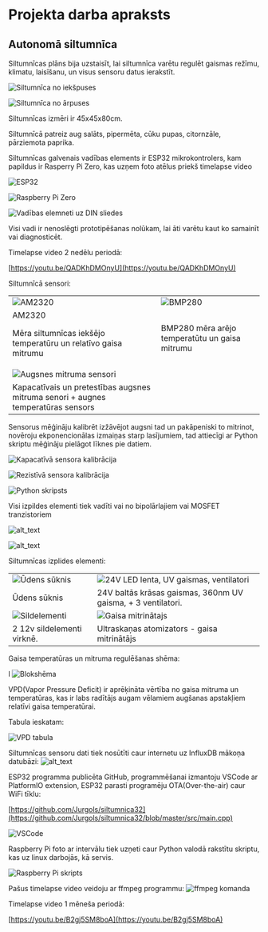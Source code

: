 <h1>Projekta darba apraksts</h1>

## Autonomā siltumnīca

Siltumnīcas plāns bija uzstaisīt, lai siltumnīca varētu regulēt gaismas režīmu, klimatu, laisīšanu, un visus sensoru datus ierakstīt.


![Siltumnīca no iekšpuses	](images/image5.jpg "Siltumnīca no iekšpuses")

![Siltumnīca no ārpuses](images/image2.jpg "Siltumnīca no ārpuses")

Siltumnīcas izmēri ir 45x45x80cm.

Siltumnīcā patreiz aug salāts, pipermēta, cūku pupas, citornzāle, pārziemota paprika.


Siltumnīcas galvenais vadības elements ir ESP32 mikrokontrolers, kam papildus ir Rasperry Pi Zero, kas uzņem foto atēlus priekš timelapse video


![ESP32](images/imag15.jpg "ESP32")

![Raspberry Pi Zero](images/image18.jpg "Raspberry Pi Zero")

![Vadības elemneti uz DIN sliedes](images/image12.jpg "Vadības elemneti uz DIN sliedes")


Visi vadi ir nenoslēgti prototipēšanas nolūkam, lai āti varētu kaut ko samainīt vai diagnosticēt.

Timelapse video 2 nedēlu periodā:

[https://youtu.be/QADKhDMOnyU](https://youtu.be/QADKhDMOnyU)

Siltumnīcā sensori:

<table>
  <tr>
   <td>
<img src="images/image11.jpg" width="" alt="AM2320" title="AM2320">

   </td>
   <td>
<img src="images/image22.jpg" width="" alt="BMP280" title="BMP280">

   </td>
  </tr>
  <tr>
   <td>AM2320
<p>
Mēra siltumnīcas iekšējo temperatūru un relatīvo gaisa mitrumu
   </td>
   <td>BMP280 mēra arējo temperatūtu un gaisa mitrumu
   </td>
  </tr>
  <tr>
   <td>
<img src="images/image1.jpg" width="" alt="Augsnes mitruma sensori" title="Augsnes mitruma sensori">

   </td>
   <td>
   </td>
  </tr>
  <tr>
   <td>Kapacatīvais un pretestības augsnes mitruma senori + augnes temperatūras sensors
   </td>
   <td>
   </td>
  </tr>
</table>


Sensorus mēģināju kalibrēt izžāvējot augsni tad un pakāpeniski to mitrinot, novēroju ekponencionālas izmaiņas starp lasījumiem, tad attiecīgi ar Python skriptu mēģināju pielāgot līknes pie datiem.


![Kapacatīvā sensora kalibrācija](images/image13.png "Kapacatīvā sensora kalibrācija")

![Rezistīvā sensora kalibrācija](images/image17.png "Rezistīvā sensora kalibrācija")



![Python skripsts](images/image3.png "Python skripsts")




Visi izpildes elementi tiek vadīti vai no bipolārlajiem vai MOSFET tranzistoriem


![alt_text](images/image6.jpg "image_tooltip")

![alt_text](images/image20.jpg "image_tooltip")


Siltumnīcas izplides elementi:


<table>
  <tr>
   <td>
<img src="images/image23.jpg" width="" alt="Ūdens sūknis" title="Ūdens sūknis">

   </td>
   <td>
<img src="images/image21.jpg" width="" alt="24V LED lenta, UV gaismas, ventilatori" title="24V LED lenta, UV gaismas, ventilatori">

   </td>
  </tr>
  <tr>
   <td>Ūdens sūknis
   </td>
   <td>24V baltās krāsas gaismas, 360nm UV gaisma, + 3 ventilatori.
   </td>
  </tr>
  <tr>
   <td>
<img src="images/image7.jpg" width="" alt="Sildelementi" title="Sildelementi">

   </td>
   <td>
<img src="images/image10.jpg" width="" alt="Gaisa mitrinātajs" title="Gaisa mitrinātajs">

   </td>
  </tr>
  <tr>
   <td>2  12v sildelementi virknē.
   </td>
   <td>Ultraskaņas atomizators - gaisa mitrinātājs
   </td>
  </tr>
</table>




Gaisa temperatūras un mitruma regulēšanas shēma:

l
![Blokshēma](images/image9.png "Blokshēma")


VPD(Vapor Pressure Deficit) ir aprēķināta vērtība no gaisa mitruma un temperatūras, kas ir labs radītājs augam vēlamiem augšanas apstakļiem relatīvi gaisa temperatūrai.

Tabula ieskatam:


![VPD tabula](images/image16.jpg "VPD tabula")


Siltumnīcas sensoru dati tiek nosūtīti caur internetu uz InfluxDB mākoņa datubāzi:
![alt_text](images/image8.png "image_tooltip")


ESP32 programma publicēta GitHub, programmēšanai izmantoju VSCode ar PlatformIO extension, ESP32 parasti programēju OTA(Over-the-air) caur WiFi tīklu:

[https://github.com/Jurgols/siltumnica32](https://github.com/Jurgols/siltumnica32/blob/master/src/main.cpp)


![VSCode](images/image4.png "VSCode")




Raspberry Pi foto ar intervālu tiek uzņeti caur Python valodā rakstītu skriptu, kas uz linux darbojās, kā servis.


![Raspberry Pi skripts](images/image14.png "Raspberry Pi skripts")
 

Pašus timelapse video veidoju ar ffmpeg programmu:
![ffmpeg komanda](images/image19.png "ffmpeg komanda")


Timelapse video 1 mēneša periodā:

[https://youtu.be/B2gj5SM8boA](https://youtu.be/B2gj5SM8boA)
